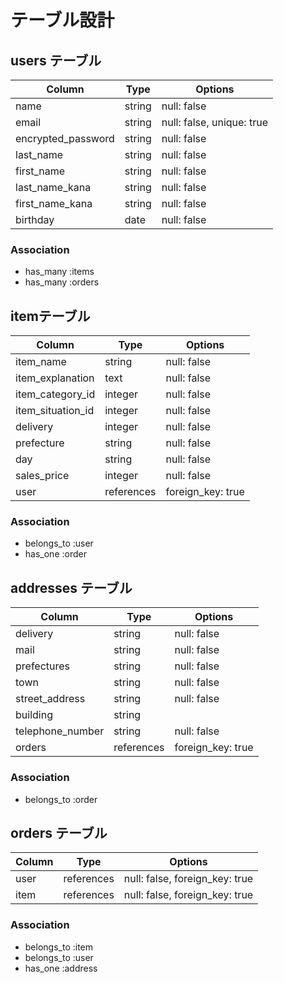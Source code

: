 # テーブル設計

## users テーブル

| Column             | Type   | Options                   |
| ------------------ | ------ | -----------               |
| name               | string | null: false               |
| email              | string | null: false, unique: true |
| encrypted_password | string | null: false               |
| last_name          | string | null: false               |
| first_name         | string | null: false               |
| last_name_kana     | string | null: false               |
| first_name_kana    | string | null: false               |
| birthday           | date   | null: false               |

### Association

- has_many :items
- has_many :orders

## itemテーブル

| Column                | Type       | Options           |
| ------                | ------     | -----------       |
| item_name             | string     | null: false       |
| item_explanation      | text       | null: false       |
| item_category_id      | integer    | null: false       |
| item_situation_id     | integer    | null: false       |
| delivery              | integer    | null: false       |
| prefecture            | string     | null: false       |
| day                   | string     | null: false       |
| sales_price           | integer    | null: false       |
| user                  |references  | foreign_key: true |


### Association

- belongs_to :user
- has_one :order

## addresses テーブル

| Column           | Type       | Options                        |
| ------           | ---------- | ------------------------------ |
| delivery         | string     | null: false                    |
| mail             | string     | null: false                    |
| prefectures      | string     | null: false                    |
| town             | string     | null: false                    |
| street_address   | string     | null: false                    |
| building         | string     |                                |
| telephone_number | string     | null: false                    |
| orders           |references  | foreign_key: true              |

### Association

- belongs_to :order

## orders テーブル

| Column  | Type       | Options                        |
| ------- | ---------- | ------------------------------ |
| user    | references | null: false, foreign_key: true |
| item    | references | null: false, foreign_key: true |

### Association

- belongs_to :item
- belongs_to :user
- has_one :address
